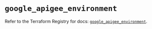 # `google_apigee_environment`

Refer to the Terraform Registry for docs: [`google_apigee_environment`](https://registry.terraform.io/providers/hashicorp/google-beta/5.21.0/docs/resources/google_apigee_environment).
